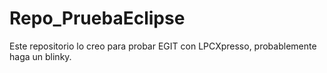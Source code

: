 # Repo_PruebaEclipse
Este repositorio lo creo para probar EGIT con LPCXpresso, probablemente haga un blinky.
